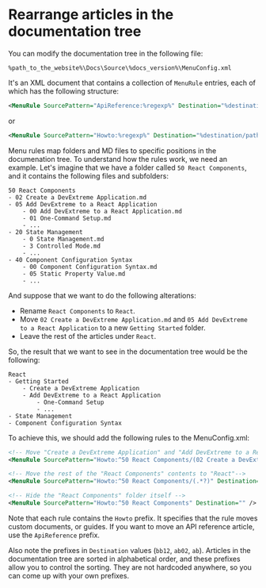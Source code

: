 # Rearrange articles in the documentation tree

You can modify the documentation tree in the following file:

```
%path_to_the_website%\Docs\Source\%docs_version%\MenuConfig.xml
```

It's an XML document that contains a collection of `MenuRule` entries, each of which has the following structure:

```xml
<MenuRule SourcePattern="ApiReference:%regexp%" Destination="%destination/path%" />
```

or

```xml
<MenuRule SourcePattern="Howto:%regexp%" Destination="%destination/path%" />
```

Menu rules map folders and MD files to specific positions in the documenation tree. To understand how the rules work, we need an example. Let's imagine that we have a folder called `50 React Components`, and it contains the following files and subfolders:

```
50 React Components
- 02 Create a DevExtreme Application.md
- 05 Add DevExtreme to a React Application
    - 00 Add DevExtreme to a React Application.md
    - 01 One-Command Setup.md
    - ...
- 20 State Management
    - 0 State Management.md
    - 3 Controlled Mode.md
    - ...
- 40 Component Configuration Syntax
    - 00 Component Configuration Syntax.md
    - 05 Static Property Value.md
    - ...
```

And suppose that we want to do the following alterations:

- Rename `React Components` to `React`.
- Move `02 Create a DevExtreme Application.md` and `05 Add DevExtreme to a React Application` to a new `Getting Started` folder.
- Leave the rest of the articles under `React`.

So, the result that we want to see in the documentation tree would be the following:

```
React
- Getting Started
    - Create a DevExtreme Application
    - Add DevExtreme to a React Application
        - One-Command Setup
        - ...
- State Management
- Component Configuration Syntax
```

To achieve this, we should add the following rules to the MenuConfig.xml:

```xml
<!-- Move "Create a DevExtreme Application" and "Add DevExtreme to a React Application" to "React/Getting Started" -->
<MenuRule SourcePattern="Howto:^50 React Components/(02 Create a DevExtreme Application|05 Add DevExtreme to a React Application)" Destination="bb12 React/ab02 Getting Started/$1" />

<!-- Move the rest of the "React Components" contents to "React"-->
<MenuRule SourcePattern="Howto:^50 React Components/(.*?)" Destination="bb12 React/ab$1" />

<!-- Hide the "React Components" folder itself -->
<MenuRule SourcePattern="Howto:^50 React Components" Destination="" />
```
Note that each rule contains the `Howto` prefix. It specifies that the rule moves custom documents, or guides. If you want to move an API reference article, use the `ApiReference` prefix.

Also note the prefixes in `Destination` values (`bb12`, `ab02`, `ab`). Articles in the documentation tree are sorted in alphabetical order, and these prefixes allow you to control the sorting. They are not hardcoded anywhere, so you can come up with your own prefixes.
